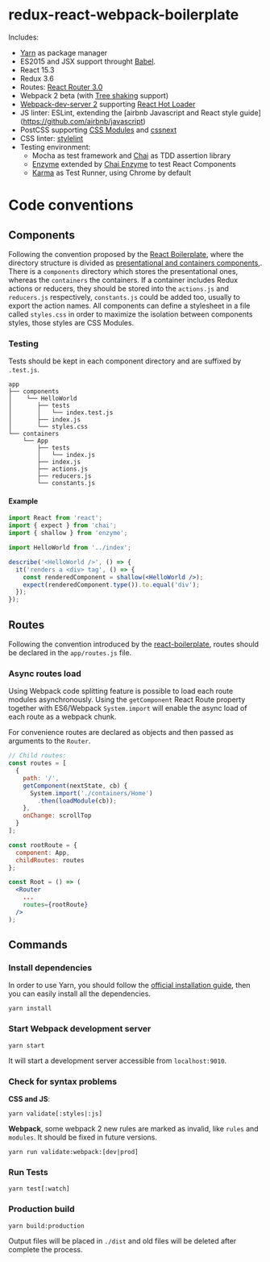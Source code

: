 redux-react-webpack-boilerplate
====

Includes:

- [Yarn](https://github.com/yarnpkg/yarn) as package manager
- ES2015 and JSX support throught [Babel](https://babeljs.io/).
- React 15.3
- Redux 3.6
- Routes: [React Router 3.0](https://github.com/ReactTraining/react-router)
- Webpack 2 beta (with [Tree shaking](https://blog.engineyard.com/2016/tree-shaking) support)
- [Webpack-dev-server 2](https://github.com/webpack/webpack-dev-server) supporting [React Hot Loader](https://github.com/gaearon/react-hot-loader)
- JS linter: ESLint, extending the [airbnb Javascript and React style guide]
(https://github.com/airbnb/javascript)
- PostCSS supporting [CSS Modules](https://github.com/css-modules/css-modules) and [cssnext](http://cssnext.io/)
- CSS linter: [stylelint](https://github.com/stylelint/stylelint)
- Testing environment:
  - Mocha as test framework and [Chai](http://chaijs.com/) as TDD assertion library
  - [Enzyme](https://github.com/airbnb/enzyme) extended by [Chai Enzyme](https://github.com/producthunt/chai-enzyme) to test React Components
  - [Karma](https://github.com/karma-runner/karma) as Test Runner, using Chrome by default

# Code conventions

## Components

Following the convention proposed by the [React Boilerplate](https://github.com/mxstbr/react-boilerplate), where
the directory structure is divided as [ presentational and containers components](http://redux.js.org/docs/basics/UsageWithReact.html#presentational-and-container-components),. There is a `components` directory which stores the presentational ones, whereas the `containers` the containers. If a container includes Redux actions or reducers, they should be stored into the `actions.js` and `reducers.js` respectively, `constants.js` could be added too, usually to export the action names. All components can define a stylesheet in a file called `styles.css` in order to maximize the isolation between components styles, those styles are CSS Modules.

### Testing

Tests should be kept in each component directory and are suffixed by `.test.js`.

```
app
├── components
│    └── HelloWorld
│       ├── tests
│       │   └── index.test.js
│       ├── index.js
│       └── styles.css
└── containers
    └── App
        ├── tests
        │   └── index.js
        ├── index.js
        ├── actions.js
        ├── reducers.js
        └── constants.js
```

#### Example

```jsx
import React from 'react';
import { expect } from 'chai';
import { shallow } from 'enzyme';

import HelloWorld from '../index';

describe('<HelloWorld />', () => {
  it('renders a <div> tag', () => {
    const renderedComponent = shallow(<HelloWorld />);
    expect(renderedComponent.type()).to.equal('div');
  });
});
```





## Routes

Following the convention introduced by the [react-boilerplate](https://github.com/mxstbr/react-boilerplate/blob/master/app/routes.js), routes should be declared in the `app/routes.js` file.


### Async routes load

Using Webpack code splitting feature is possible to load each route modules asynchronously. Using the `getComponent` React Route property together with ES6/Webpack `System.import` will enable the async load of each route as a webpack chunk.

For convenience routes are declared as objects and then passed as arguments to the `Router`.

```jsx
// Child routes:
const routes = [
  {
    path: '/',
    getComponent(nextState, cb) {
      System.import('./containers/Home')
        .then(loadModule(cb));
    },
    onChange: scrollTop
  }
];

const rootRoute = {
  component: App,
  childRoutes: routes
};

const Root = () => (
  <Router
    ...
    routes={rootRoute}
  />
);
```

## Commands

### Install dependencies

In order to use Yarn, you should follow the [official installation guide](https://yarnpkg.com/en/docs/install), then you can easily install all the dependencies.


```
yarn install
```


### Start Webpack development server

```
yarn start
```

It will start a development server accessible from `localhost:9010`.

### Check for syntax problems

**CSS and JS**:

```
yarn validate[:styles|:js]
```


**Webpack**, some webpack 2 new rules are marked as invalid, like `rules` and `modules`. It should be fixed in future versions.

```
yarn run validate:webpack:[dev|prod]
```

### Run Tests

```
yarn test[:watch]
```

### Production build

```
yarn build:production
```

Output files will be placed in `./dist` and old files will be deleted after
complete the process.
